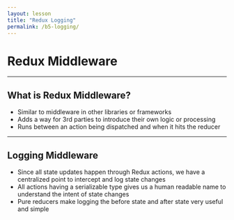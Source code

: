 ```yaml
---
layout: lesson
title: "Redux Logging"
permalink: /b5-logging/
---
```


# Redux Middleware

---

## What is Redux Middleware?

- Similar to middleware in other libraries or frameworks
- Adds a way for 3rd parties to introduce their own logic or processing
- Runs between an action being dispatched and when it hits the reducer

---

## Logging Middleware

- Since all state updates happen through Redux actions, we have a centralized point to intercept and log state changes
- All actions having a serializable type gives us a human readable name to understand the intent of state changes
- Pure reducers make logging the before state and after state very useful and simple
